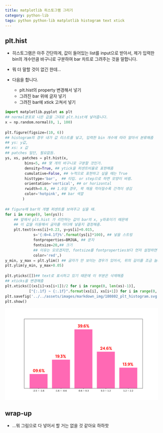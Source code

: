 ```yaml
---
title: matplotlib 히스토그램 그리기 
category: python-lib
tags: python python-lib matplotlib histogram text xtick
---
```


## plt.hist

- 히스토그램은 아주 간단하게, 값이 들어있는 list를 input으로 받아서, 제가 입력한 bin의 개수만큼 바구니로 구분하여 bar 차트로 그려주는 것을 말합니다. 
- 뭐 더 말할 것이 없긴 한데...

- 다음을 합니다.   
    - plt.hist의 property 변경해서 넣기 
    - 그려진 bar 위에 글자 넣기 
    - 그려진 bar에 xtick 고쳐서 넣기 


```python
import matplotlib.pyplot as plt 
## normal분포로 나온 값을 그대로 plt.hist에 넣어줍니다. 
x = np.random.normal(0, 1, 100)

plt.figure(figsize=(10, 6))
## histogram의 경우 내가 값 리스트를 넣고, 입력한 bin 개수에 따라 알아서 분류해줌 
## ys: y값, 
## xs: x 값
## patches 일단, 필요없듬.
ys, xs, patches = plt.hist(x, 
         bins=5, ## 몇 개의 바구니로 구분할 것인가. 
         density=True, ## ytick을 퍼센트비율로 표현해줌 
         cumulative=False, ## 누적으로 표현하고 싶을 때는 True
         histtype='bar',  ## 타입. or step으로 하면 모양이 바뀜.  
         orientation='vertical', ## or horizontal
         rwidth=0.8, ## 1.0일 경우, 꽉 채움 작아질수록 간격이 생김
         color='hotpink', ## bar 색깔
        )

## figure에 bar의 개별 퍼센트를 보여주고 싶을 때. 
for i in range(0, len(ys)):
    ## 앞에서 plt.hist 가 리턴하는 값이 bar의 x, y좌표이기 때문에 
    ## 이 값을 이용해서 글자를 어디에 넣을지 결정해줌. 
    plt.text(x=xs[i]+0.23, y=ys[i]+0.015, 
             s='{:0>4.1f}%'.format(ys[i]*100), ## 넣을 스트링
             fontproperties=BMJUA, ## 문자 
             fontsize=20,## 크기 
             ## 이유는 모르겠지만, fontsize를 fontproperties보다 먼저 설정하면 값이 안 먹힘
             color='red',)
y_min, y_max = plt.ylim() ## 글자가 안 보이는 경우가 있어서, 위의 길이를 조금 늘려줌 
plt.ylim(y_min, y_max+0.05)

plt.yticks([])## text로 표시하고 있기 때문에 이 부분은 삭제해줌 
## xticks을 변경해줌 
plt.xticks([(xs[i]+xs[i+1])/2 for i in range(0, len(xs)-1)], 
           ["{:.1f} ~ {:.1f}".format(xs[i], xs[i+1]) for i in range(0, len(xs)-1)])
plt.savefig('../../assets/images/markdown_img/180802_plt_histogram.svg')
plt.show()
```

![](assets/images/markdown_img/180802_plt_histogram.svg)

## wrap-up

- ...뭐 그림으로 다 넣어서 할 거는 없을 것 같아요 하하핫